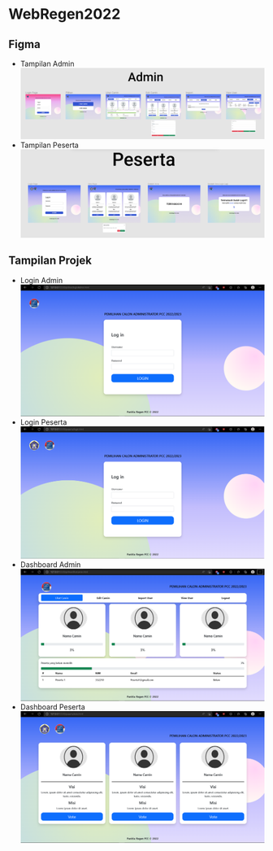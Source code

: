 ﻿# WebRegen2022
## Figma
- Tampilan Admin
![alt text](ssan/Figma/Admin.png)
- Tampilan Peserta
![alt text](ssan/Figma/Peserta.png)
## Tampilan Projek
- Login Admin
![alt text](ssan/Admin/loginAdmin.png)
- Login Peserta
![alt text](ssan/Peserta/login%20Peserta.png)
- Dashboard Admin
![alt text](ssan/Admin/lihatcamin.png)
- Dashboard Peserta
![alt text](ssan/Peserta/pesertaVote.png)
